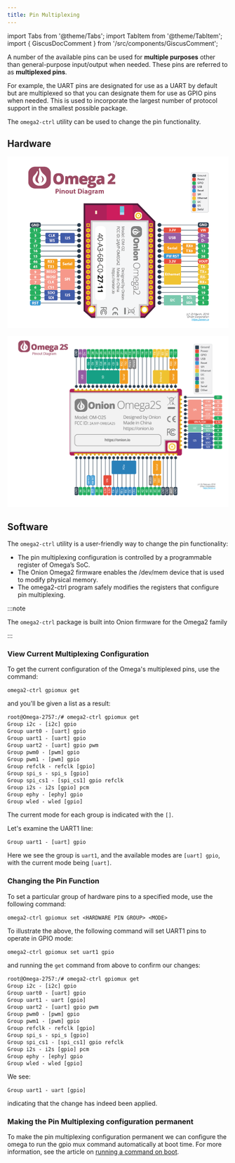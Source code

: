 ```yaml
---
title: Pin Multiplexing
---
```


import Tabs from '@theme/Tabs';
import TabItem from '@theme/TabItem';
import { GiscusDocComment } from '/src/components/GiscusComment';

A number of the available pins can be used for **multiple purposes** other than general-purpose input/output when needed. These pins are referred to as **multiplexed pins**.

For example, the UART pins are designated for use as a UART by default but are multiplexed so that you can designate them for use as GPIO pins when needed. This is used to incorporate the largest number of protocol support in the smallest possible package.

The `omega2-ctrl` utility can be used to change the pin functionality.

## Hardware

<Tabs>
  <TabItem value="omega2" label="Omega2" default>

![omega2-pinout-diagram](./assets/omega2-pinout.png)

  </TabItem>
  <TabItem value="omega2s" label="Omega2S">

![omega2s-pinout-diagram](./assets/omega2s-pinout.png)

  </TabItem>
</Tabs>

## Software

The `omega2-ctrl` utility is a user-friendly way to change the pin functionality:

- The pin multiplexing configuration is controlled by a programmable register of Omega’s SoC.
- The Onion Omega2 firmware enables the /dev/mem device that is used to modify physical memory.
- The omega2-ctrl program safely modifies the registers that configure pin multiplexing.

:::note

The `omega2-ctrl` package is built into Onion firmware for the Omega2 family

:::

### View Current Multiplexing Configuration

To get the current configuration of the Omega's multiplexed pins, use the command:

```shell
omega2-ctrl gpiomux get
```

and you'll be given a list as a result:

```shell
root@Omega-2757:/# omega2-ctrl gpiomux get
Group i2c - [i2c] gpio
Group uart0 - [uart] gpio
Group uart1 - [uart] gpio
Group uart2 - [uart] gpio pwm
Group pwm0 - [pwm] gpio
Group pwm1 - [pwm] gpio
Group refclk - refclk [gpio]
Group spi_s - spi_s [gpio]
Group spi_cs1 - [spi_cs1] gpio refclk
Group i2s - i2s [gpio] pcm
Group ephy - [ephy] gpio
Group wled - wled [gpio]
```

The current mode for each group is indicated with the `[]`.

Let's examine the UART1 line:

```shell
Group uart1 - [uart] gpio
```

Here we see the group is `uart1`, and the available modes are `[uart] gpio`, with the current mode being `[uart]`.

### Changing the Pin Function

To set a particular group of hardware pins to a specified mode, use the following command:

```shell
omega2-ctrl gpiomux set <HARDWARE PIN GROUP> <MODE>
```

To illustrate the above, the following command will set UART1 pins to operate in GPIO mode:

```shell
omega2-ctrl gpiomux set uart1 gpio
```

and running the `get` command from above to confirm our changes:

```shell
root@Omega-2757:/# omega2-ctrl gpiomux get
Group i2c - [i2c] gpio
Group uart0 - [uart] gpio
Group uart1 - uart [gpio]
Group uart2 - [uart] gpio pwm
Group pwm0 - [pwm] gpio
Group pwm1 - [pwm] gpio
Group refclk - refclk [gpio]
Group spi_s - spi_s [gpio]
Group spi_cs1 - [spi_cs1] gpio refclk
Group i2s - i2s [gpio] pcm
Group ephy - [ephy] gpio
Group wled - wled [gpio]
```

We see:

```shell
Group uart1 - uart [gpio]
```

indicating that the change has indeed been applied.

### Making the Pin Multiplexing configuration permanent

To make the pin multiplexing configuration permanent we can configure the omega to run the gpio mux command automatically at boot time. For more information, see the article on [running a command on boot](../software/running-command-on-boot).

<GiscusDocComment />
